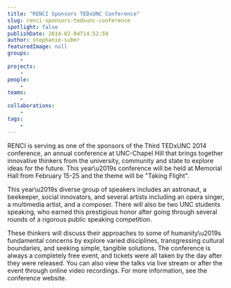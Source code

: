 ```yaml
---
title: "RENCI Sponsors TEDxUNC Conference"
slug: renci-sponsors-tedxunc-conference
spotlight: false
publishDate: 2014-02-04T14:52:59
author: stephanie-suber
featuredImage: null
groups:
    - 
projects:
    - 
people:
    - 
teams: 
    - 
collaborations:
    - 
tags:
    - 
---
```

<p>RENCI is serving as one of the sponsors of the Third TEDxUNC 2014 conference, an annual conference at UNC-Chapel Hill that brings together innovative thinkers from the university, community and state to explore ideas for the future. This year\u2019s conference will be held at Memorial Hall from February 15-25 and the theme will be "Taking Flight".</p>
<p>This year\u2019s diverse group of speakers includes an astronaut, a beekeeper, social innovators, and several artists including an opera singer, a multimedia artist, and a composer. There will also be two UNC students speaking, who earned this prestigious honor after going through several rounds of a rigorous public speaking competition.</p>
<p>These thinkers will discuss their approaches to some of humanity\u2019s fundamental concerns by explore varied disciplines, transgressing cultural boundaries, and seeking simple, tangible solutions. The conference is always a completely free event, and tickets were all taken by the day after they were released. You can also view the talks via live stream or after the event through online video recordings. For more information, see the conference website.</p>
<!-- AddThis Advanced Settings generic via filter on the_content --><!-- AddThis Share Buttons generic via filter on the_content -->
